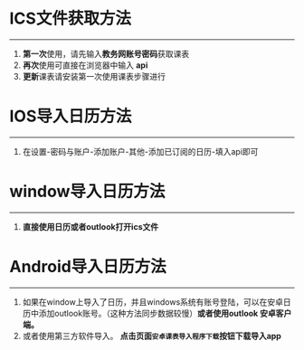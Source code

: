 # ICS文件获取方法
---
1. **第一次**使用，请先输入**教务网账号密码**获取课表<br>
2. **再次**使用可直接在浏览器中输入 **api**
3. **更新**课表请安装第一次使用课表步骤进行

# IOS导入日历方法
---
1. 在设置-密码与账户-添加账户-其他-添加已订阅的日历-填入api即可

# window导入日历方法
---
1. **直接使用日历或者outlook打开ics文件**

# Android导入日历方法
---
1. 如果在window上导入了日历，并且windows系统有账号登陆，可以在安卓日历中添加outlook账号。（这种方法同步数据较慢）**或者使用outlook 安卓客户端。**
2. 或者使用第三方软件导入。 **点击页面`安卓课表导入程序下载`按钮下载导入app**

